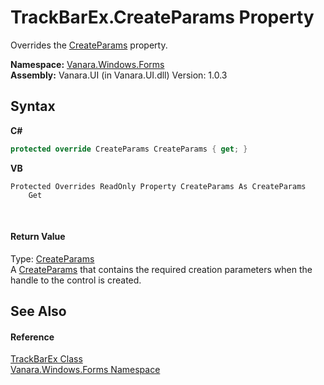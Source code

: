 # TrackBarEx.CreateParams Property 
 

Overrides the <a href="http://msdn2.microsoft.com/en-us/library/8z50d83b" target="_blank">CreateParams</a> property.

**Namespace:**&nbsp;<a href="c580cf52-4028-70db-28d0-f9b1abc03861">Vanara.Windows.Forms</a><br />**Assembly:**&nbsp;Vanara.UI (in Vanara.UI.dll) Version: 1.0.3

## Syntax

**C#**<br />
``` C#
protected override CreateParams CreateParams { get; }
```

**VB**<br />
``` VB
Protected Overrides ReadOnly Property CreateParams As CreateParams
	Get
```

<br />

#### Return Value
Type: <a href="http://msdn2.microsoft.com/en-us/library/b0c6ds4f" target="_blank">CreateParams</a><br />A <a href="http://msdn2.microsoft.com/en-us/library/b0c6ds4f" target="_blank">CreateParams</a> that contains the required creation parameters when the handle to the control is created.

## See Also


#### Reference
<a href="13f0013e-1c7e-6cb9-8787-d9ab3a2640ed">TrackBarEx Class</a><br /><a href="c580cf52-4028-70db-28d0-f9b1abc03861">Vanara.Windows.Forms Namespace</a><br />